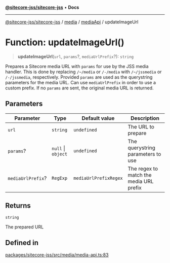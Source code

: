 [**@sitecore-jss/sitecore-jss**](../../../../README.md) • **Docs**

***

[@sitecore-jss/sitecore-jss](../../../../README.md) / [media](../../../README.md) / [mediaApi](../README.md) / updateImageUrl

# Function: updateImageUrl()

> **updateImageUrl**(`url`, `params`?, `mediaUrlPrefix`?): `string`

Prepares a Sitecore media URL with `params` for use by the JSS media handler.
This is done by replacing `/~/media` or `/-/media` with `/~/jssmedia` or `/-/jssmedia`, respectively.
Provided `params` are used as the querystring parameters for the media URL.
Can use `mediaUrlPrefix` in order to use a custom prefix.
If no `params` are sent, the original media URL is returned.

## Parameters

| Parameter | Type | Default value | Description |
| ------ | ------ | ------ | ------ |
| `url` | `string` | `undefined` | The URL to prepare |
| `params`? | `null` \| `object` | `undefined` | The querystring parameters to use |
| `mediaUrlPrefix`? | `RegExp` | `mediaUrlPrefixRegex` | The regex to match the media URL prefix |

## Returns

`string`

The prepared URL

## Defined in

[packages/sitecore-jss/src/media/media-api.ts:83](https://github.com/Sitecore/jss/blob/963da1fb491567dbff60ccc0ae009ad3bd83ae9b/packages/sitecore-jss/src/media/media-api.ts#L83)
